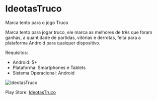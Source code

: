 # IdeotasTruco
Marca tento para o jogo Truco

Marca tento para jogar truco, ele marca as melhores de três que foram ganhas, a quantidade de partidas, vitórias e derrotas, feita para a plataforma Android para qualquer dispositivo.

Requísitos:
- Android: 5+
- Plataforma: Smartphones e Tablets
- Sistema Operacional: Android

![IdeotasTruco](http://res.cloudinary.com/mahenrique94/image/upload/v1504183882/Screenshot_1504049864_pwwijp.png)

Play Store: [IdeotasTruco](https://play.google.com/store/apps/details?id=br.com.matheuscastiglioni.ideotastruco)
